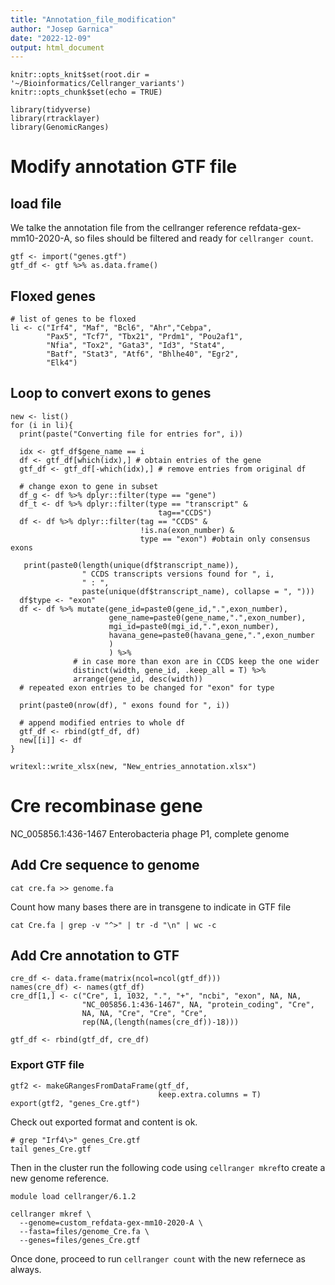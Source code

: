 ```yaml
---
title: "Annotation_file_modification"
author: "Josep Garnica"
date: "2022-12-09"
output: html_document
---
```


```{r setup, include=FALSE}
knitr::opts_knit$set(root.dir = '~/Bioinformatics/Cellranger_variants')
knitr::opts_chunk$set(echo = TRUE)

library(tidyverse)
library(rtracklayer)
library(GenomicRanges)
```
# Modify annotation GTF file
## load file
We talke the annotation file from the cellranger reference refdata-gex-mm10-2020-A, so files should be filtered and ready for `cellranger count`. 
```{r}
gtf <- import("genes.gtf")
gtf_df <- gtf %>% as.data.frame()
```
## Floxed genes
```{r}
# list of genes to be floxed
li <- c("Irf4", "Maf", "Bcl6", "Ahr","Cebpa",
        "Pax5", "Tcf7", "Tbx21", "Prdm1", "Pou2af1",
        "Nfia", "Tox2", "Gata3", "Id3", "Stat4",
        "Batf", "Stat3", "Atf6", "Bhlhe40", "Egr2",
        "Elk4")
```

## Loop to convert exons to genes
```{r}
new <- list()
for (i in li){
  print(paste("Converting file for entries for", i))
  
  idx <- gtf_df$gene_name == i
  df <- gtf_df[which(idx),] # obtain entries of the gene
  gtf_df <- gtf_df[-which(idx),] # remove entries from original df
  
  # change exon to gene in subset
  df_g <- df %>% dplyr::filter(type == "gene")
  df_t <- df %>% dplyr::filter(type == "transcript" &
                                 tag=="CCDS")
  df <- df %>% dplyr::filter(tag == "CCDS" &
                             !is.na(exon_number) &
                             type == "exon") #obtain only consensus exons
 
   print(paste0(length(unique(df$transcript_name)),
                " CCDS transcripts versions found for ", i,
                " : ",
                paste(unique(df$transcript_name), collapse = ", ")))
  df$type <- "exon"
  df <- df %>% mutate(gene_id=paste0(gene_id,".",exon_number),
                      gene_name=paste0(gene_name,".",exon_number),
                      mgi_id=paste0(mgi_id,".",exon_number),
                      havana_gene=paste0(havana_gene,".",exon_number
                      )
                      ) %>% 
              # in case more than exon are in CCDS keep the one wider
              distinct(width, gene_id, .keep_all = T) %>%
              arrange(gene_id, desc(width))
  # repeated exon entries to be changed for "exon" for type

  print(paste0(nrow(df), " exons found for ", i))
  
  # append modified entries to whole df
  gtf_df <- rbind(gtf_df, df)
  new[[i]] <- df
}

writexl::write_xlsx(new, "New_entries_annotation.xlsx")

```




# Cre recombinase gene
NC_005856.1:436-1467 Enterobacteria phage P1, complete genome

## Add Cre sequence to genome
```{bash}
cat cre.fa >> genome.fa

```

Count how many bases there are in transgene to indicate in GTF file
```{bash}
cat Cre.fa | grep -v "^>" | tr -d "\n" | wc -c

```

## Add Cre annotation to GTF
```{r}
cre_df <- data.frame(matrix(ncol=ncol(gtf_df)))
names(cre_df) <- names(gtf_df)
cre_df[1,] <- c("Cre", 1, 1032, ".", "+", "ncbi", "exon", NA, NA,
                "NC_005856.1:436-1467", NA, "protein_coding", "Cre",
                NA, NA, "Cre", "Cre", "Cre",
                rep(NA,(length(names(cre_df))-18)))

gtf_df <- rbind(gtf_df, cre_df)
```

### Export GTF file
```{r}
gtf2 <- makeGRangesFromDataFrame(gtf_df,
                                 keep.extra.columns = T)
export(gtf2, "genes_Cre.gtf")
```

Check out exported format and content is ok.
```{bash}
# grep "Irf4\>" genes_Cre.gtf
tail genes_Cre.gtf

```

Then in the cluster run the following code using `cellranger mkref`to create a new genome reference.
```{bash}
module load cellranger/6.1.2

cellranger mkref \
  --genome=custom_refdata-gex-mm10-2020-A \
  --fasta=files/genome_Cre.fa \
  --genes=files/genes_Cre.gtf

```

Once done, proceed to run `cellranger count` with the new refernece as always.
